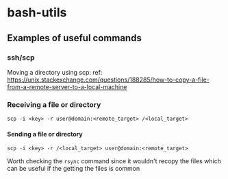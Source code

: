 # bash-utils


## Examples of useful commands 

### ssh/scp 

Moving a directory using scp:
ref: https://unix.stackexchange.com/questions/188285/how-to-copy-a-file-from-a-remote-server-to-a-local-machine 

### Receiving a file or directory 
`scp -i <key> -r user@domain:<remote_target> /<local_target>`

#### Sending a file or directory

`scp -i <key> -r /<local_target> user@domain:<remote_target>`


Worth checking the `rsync` command since it wouldn't recopy the files which can be useful if the getting the files is common